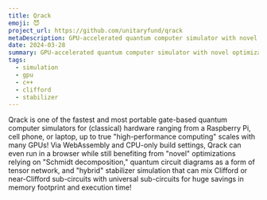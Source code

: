 ```yaml
---
title: Qrack
emoji: 😈
project_url: https://github.com/unitaryfund/qrack
metaDescription: GPU-accelerated quantum computer simulator with novel optimizations
date: 2024-03-28
summary: GPU-accelerated quantum computer simulator with novel optimizations
tags:
  - simulation
  - gpu
  - c++
  - clifford
  - stabilizer
---
```


Qrack is one of the fastest and most portable gate-based quantum computer simulators for (classical) hardware ranging from a Raspberry Pi, cell phone, or laptop, up to true "high-performance computing" scales with many GPUs! Via WebAssembly and CPU-only build settings, Qrack can even run in a browser while still benefiting from "novel" optimizations relying on "Schmidt decomposition," quantum circuit diagrams as a form of tensor network, and "hybrid" stabilizer simulation that can mix Clifford or near-Clifford sub-circuits with universal sub-circuits for huge savings in memory footprint and execution time!
